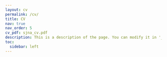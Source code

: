 ```yaml
---
layout: cv
permalink: /cv/
title: CV 
nav: true
nav_order: 5
cv_pdf: sjna_cv.pdf
description: This is a description of the page. You can modify it in '_pages/cv.md'. You can also change or remove the top pdf download button.
toc:
  sidebar: left
---
```

